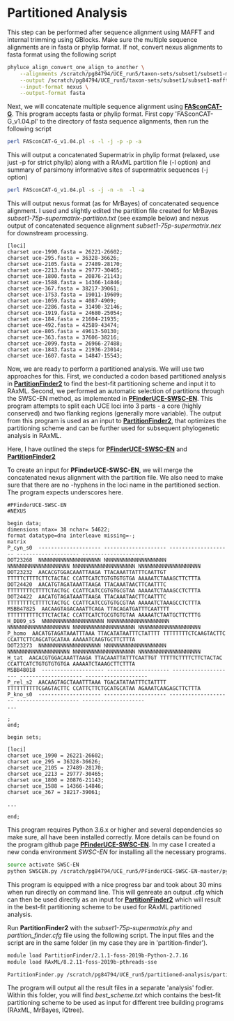 # Partitioned Analysis

This step can be performed after sequence alignment using MAFFT and internal trimming using GBlocks. Make sure the multiple sequence alignments are in fasta or phylip format.
If not, convert nexus alignments to fasta format using the following script
```bash
phyluce_align_convert_one_align_to_another \
    --alignments /scratch/pg84794/UCE_run5/taxon-sets/subset1/subset1-mafft-nex-gblocks-clean-75p \
    --output /scratch/pg84794/UCE_run5/taxon-sets/subset1/subset1-mafft-fas-gblocks-clean-75p \
    --input-format nexus \
    --output-format fasta
```

Next, we will concatenate multiple sequence alignment using [**FASconCAT-G**](https://github.com/PatrickKueck/FASconCAT-G). This program accepts fasta or phylip format. First copy 'FASconCAT-G_v1.04.pl' to the directory of fasta sequence alignments, then run the following script
```bash
perl FASconCAT-G_v1.04.pl -s -l -j -p -p -a
```
This will output a concatenated Supermatrix in phylip format (relaxed, use just -p for strict phylip) along with a RAxML partition file (-l option) and summary of parsimony informative sites of supermatrix sequences (-j option)
		
```bash	
perl FASconCAT-G_v1.04.pl -s -j -n -n  -l -a
```
This will output nexus format (as for MrBayes) of concatenated sequence alignment. I used and slightly edited the partition file created for MrBayes *subset1-75p-supermatrix-partition.txt* (see example below) and nexus output of concatenated sequence alignment *subset1-75p-supermatrix.nex* for downstream processing.
```
[loci]
charset uce-1990.fasta = 26221-26602;
charset uce-295.fasta = 36328-36626;
charset uce-2105.fasta = 27489-28170;
charset uce-2213.fasta = 29777-30465;
charset uce-1800.fasta = 20876-21143;
charset uce-1588.fasta = 14366-14846;
charset uce-367.fasta = 38217-39061;
charset uce-1753.fasta = 19011-19609;
charset uce-1059.fasta = 4087-4909;
charset uce-2286.fasta = 31490-32146;
charset uce-1919.fasta = 24680-25054;
charset uce-184.fasta = 21604-21935;
charset uce-492.fasta = 42589-43474;
charset uce-805.fasta = 49613-50130;
charset uce-363.fasta = 37606-38216;
charset uce-2099.fasta = 26966-27488;
charset uce-1843.fasta = 21936-23014;
charset uce-1607.fasta = 14847-15543;
```

Now, we are ready to perform a partitioned analysis. We will use two approaches for this. First, we conducted a codon based partitioned analysis in [**PartitionFinder2**](https://github.com/brettc/partitionfinder) to find the best-fit partitioning scheme and input it to RAxML. Second, we performed an automatic selection of partitions through the SWSC-EN method, as implemented in [**PFinderUCE-SWSC-EN**](https://github.com/Tagliacollo/PFinderUCE-SWSC-EN). This program attempts to split each UCE loci into 3 parts - a core (highly conserved) and two flanking regions (generally more variable). The output from this program is used as an input to [**PartitionFinder2**](https://github.com/brettc/partitionfinder), that optimizes the partitioning scheme and can be further used for subsequent phylogenetic analysis in RAxML.

Here, I have outlined the steps for [**PFinderUCE-SWSC-EN**](https://github.com/Tagliacollo/PFinderUCE-SWSC-EN) and [**PartitionFinder2**](https://github.com/brettc/partitionfinder)

To create an input for **PFinderUCE-SWSC-EN**, we will merge the concatenated nexus alignment with the partition file. We also need to make sure that there are no -hyphens in the loci name in the partitioned section. The program expects underscores here.
```
#PFinderUCE-SWSC-EN
#NEXUS

begin data;
dimensions ntax= 38 nchar= 54622;
format datatype=dna interleave missing=-;
matrix
P_cyn_s0  -------------------- -------------------- -------------------- -------------------- --------------------
DOT23268  NNNNNNNNNNNNNNNNNNNN NNNNNNNNNNNNNNNNNNNN NNNNNNNNNNNNNNNNNNNN NNNNNNNNNNNNNNNNNNNN NNNNNNNNNNNNNNNNNNNN
DOT23232  AACACGTGGACAAATTAAGA TTACAAATTATTTCAATTGT TTTTTCTTTTCTTCTACTAC CCATTCATCTGTGTGTGTGA AAAAATCTAAAGCTTCTTTA
DOT24420  AACATGTAGATAAATTAAGA TTACAAATAACTTCAATTTC TTTTTTTTCTTTTCTACTGC CCATTCATCCGTGTGCGTAA AAAAATCTAAAGCCTCTTTA
DOT24422  AACATGTAGATAAATTAAGA TTACAAATAACTTCAATTTC TTTTTTTTCTTTTCTACTGC CCATTCATCCGTGTGCGTAA AAAAATCTAAAGCCTCTTTA
MSBB47825  AACAAGTAGACAAATTCAGA TTACAGATGATTTCAATTTT TTTTTTTTTTCTTCTACTAC CCATTCATCTGCGTGTGTAA AAAAATCTAATGCTTCTTTG
H_DB09_s5  NNNNNNNNNNNNNNNNNNNN NNNNNNNNNNNNNNNNNNNN NNNNNNNNNNNNNNNNNNNN NNNNNNNNNNNNNNNNNNNN NNNNNNNNNNNNNNNNNNNN
P_homo  AACATGTAGATAAATTTAAA TTACATATAATTTCTATTTT TTTTTTTTCTCAAGTACTTC CCATTCTTCAGCATGCATAA AAAAATCAAGTGCTTCTTTA
DOT23273  NNNNNNNNNNNNNNNNNNNN NNNNNNNNNNNNNNNNNNNN NNNNNNNNNNNNNNNNNNNN NNNNNNNNNNNNNNNNNNNN NNNNNNNNNNNNNNNNNNNN
H_tat  AACACGTGGACAAATTAAGA TTACAAATTATTTCAATTGT TTTTTCTTTTCTTCTACTAC CCATTCATCTGTGTGTGTGA AAAAATCTAAAGCTTCTTTA
MSBB48018  -------------------- -------------------- -------------------- -------------------- --------------------
P_rel_s2  AACAAGTAGCTAAATTTAAA TGACATATAATTTCTATTTT TTTTTTTTTTCGAGTACTTC CCATTCTTCTGCATGCATAA AGAAATCAAGAGCTTCTTTA
P_kno_s0  -------------------- -------------------- -------------------- -------------------- --------------------
...

;
end;

begin sets;

[loci]
charset uce_1990 = 26221-26602;
charset uce_295 = 36328-36626;
charset uce_2105 = 27489-28170;
charset uce_2213 = 29777-30465;
charset uce_1800 = 20876-21143;
charset uce_1588 = 14366-14846;
charset uce_367 = 38217-39061;

...

end;
```

This program requires Python 3.6.x or higher and several dependencies so make sure, all have been installed correctly. More details can be found on the program github page [**PFinderUCE-SWSC-EN**](https://github.com/Tagliacollo/PFinderUCE-SWSC-EN). In my case I created a new conda environment *SWSC-EN* for installing all the necessary programs.

```bash
source activate SWSC-EN
python SWSCEN.py /scratch/pg84794/UCE_run5/PFinderUCE-SWSC-EN-master/py_script/subset1-75p-supermatrix.nex
```
This program is equipped with a nice progress bar and took about 30 mins when run directly on command line. This will genreate an output .cfg which can then be used directly as an input for [**PartitionFinder2**](https://github.com/brettc/partitionfinder) which will result in the best-fit partitioning scheme to be used for RAxML partitioned analysis.

Run **PartitionFinder2** with the *subset1-75p-supermatrix.phy* and *partition_finder.cfg* file using the following script. The input files and the script are in the same folder (in my case they are in 'partition-finder').

```bash
module load PartitionFinder/2.1.1-foss-2019b-Python-2.7.16
module load RAxML/8.2.11-foss-2019b-pthreads-sse

PartitionFinder.py /scratch/pg84794/UCE_run5/partitioned-analysis/partition-finder --raxml -p 20
```
The program will output all the result files in a separate 'analysis' fodler. Within this folder, you will find *best_scheme.txt* which contains the best-fit partitioning scheme to be used as input for different tree building programs (RAxML, MrBayes, IQtree).



